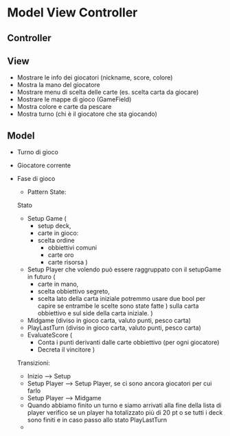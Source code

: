 # Model View Controller


## Controller



## View

- Mostrare le info dei giocatori (nickname, score, colore)
- Mostra la mano del giocatore
- Mostrare menu di scelta delle carte (es. scelta carta da giocare)
- Mostrare le mappe di gioco (GameField)
- Mostra colore e carte da pescare 
- Mostra turno (chi è il giocatore che sta giocando)



## Model

- Turno di gioco
- Giocatore corrente
- Fase di gioco
  - Pattern State:
  
  Stato
  - Setup Game (
    - setup deck, 
    - carte in gioco:
    - scelta ordine
      - obbiettivi comuni 
      - carte oro 
      - carte risorsa 
  )
  - Setup Player che volendo può essere raggruppato con il setupGame in futuro ( 
    - carte in mano, 
    - scelta obbiettivo segreto,
    - scelta lato della carta iniziale potremmo usare due bool per capire se entrambe le scelte sono state fatte )
      sulla carta obbiettivo e sul side della carta iniziale. )
  - Midgame (diviso in gioco carta, valuto punti, pesco carta)
  - PlayLastTurn (diviso in gioco carta, valuto punti, pesco carta)
  - EvaluateScore (
    - Conta i punti derivanti dalle carte obbiettivo (per ogni giocatore)
    - Decreta il vincitore
  )


  Transizioni:
  - Inizio --> Setup
  - Setup Player --> Setup Player, se ci sono ancora giocatori per cui farlo
  - Setup Player --> Midgame
  - Quando abbiamo finito un turno e siamo arrivati alla fine 
    della lista di player verifico se un player ha totalizzato più di 20 pt 
    o se tutti i deck sono finiti e in caso passo allo stato PlayLastTurn
  - 
